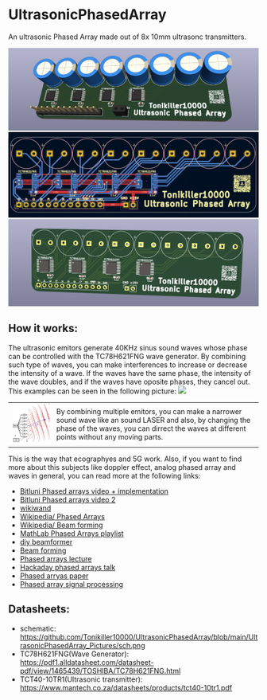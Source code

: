 # UltrasonicPhasedArray
An ultrasonic Phased Array made out of 8x 10mm ultrasonc transmitters.




<img src="https://github.com/Tonikiller10000/UltrasonicPhasedArray/blob/main/UltrasonicPhasedArray_Pictures/parts.png"/>
<img src="https://github.com/Tonikiller10000/UltrasonicPhasedArray/blob/main/UltrasonicPhasedArray_Pictures/pro.png"/>
<img src="https://github.com/Tonikiller10000/UltrasonicPhasedArray/blob/main/UltrasonicPhasedArray_Pictures/pcb.png"/>



## How it works:
The ultrasonic emitors generate 40KHz sinus sound waves whose phase can be controlled with the TC78H621FNG wave generator. 
By combining such type of waves, you can make interferences to increase or decrease the intensity of a wave.
If the waves have the same phase, the intensity of the wave doubles, and if the waves have oposite phases, they cancel out. 
This examples can be seen in the following picture:
<img src="https://phys.libretexts.org/@api/deki/files/43023/8.4-CD.png?revision=1&size=bestfit&width=801&height=405"/>
<table>
  <tr>
    <td><img src="https://github.com/Tonikiller10000/UltrasonicPhasedArray/blob/main/UltrasonicPhasedArray_Pictures/uph.png"/></td>
    <td>By combining multiple emitors, you can make a narrower sound wave like an sound LASER and also, by changing the phase of the waves, you can dirrect the waves at different points without any moving parts.</td>
  </tr>
</table>

This is the way that ecographyes and 5G work. 
Also, if you want to find more about this subjects like doppler effect, analog phased array and waves in general, you can read more at the following links:
- [Bitluni Phased arrays video + implementation](https://www.youtube.com/watch?v=z4uxC7ISd-c&t=649s)
- [Bitluni Phased arrays video 2](https://www.youtube.com/watch?v=Evao3XUUAOY)
- [wikiwand](https://www.wikiwand.com/en/Phased_array)
- [Wikipedia/ Phased Arrays](https://en.wikipedia.org/wiki/Phased_array)
- [Wikipedia/ Beam forming](https://en.wikipedia.org/wiki/Beamforming)
- [MathLab Phased Arrays playlist](https://www.youtube.com/playlist?list=PLn8PRpmsu08q9U0y7_63Dfz5cawEnicxi)
- [diy beamformer](https://www.youtube.com/watch?v=2QXKuEYR4Bw)
- [Beam forming](https://www.youtube.com/watch?v=HKpQP8H4JRc&t=1125s)
- [Phased arrays lecture](https://www.youtube.com/watch?v=LYyGkKP4Obg)
- [Hackaday phased arrays talk](https://www.youtube.com/watch?v=ytBmoL2wZLw&t=1472s)
- [Phased arryas paper](https://www.mdpi.com/2076-3417/8/9/1544)
- [Phased array signal processing](https://hackaday.io/page/13711-phased-array-signal-processing)


## Datasheets:
- schematic: https://github.com/Tonikiller10000/UltrasonicPhasedArray/blob/main/UltrasonicPhasedArray_Pictures/sch.png
- TC78H621FNG(Wave Generator): https://pdf1.alldatasheet.com/datasheet-pdf/view/1465439/TOSHIBA/TC78H621FNG.html
- TCT40-10TR1(Ultrasonic transmitter): https://www.mantech.co.za/datasheets/products/tct40-10tr1.pdf

